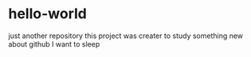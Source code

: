 # hello-world
just another repository
this project was creater to study something new about github
I want to sleep
